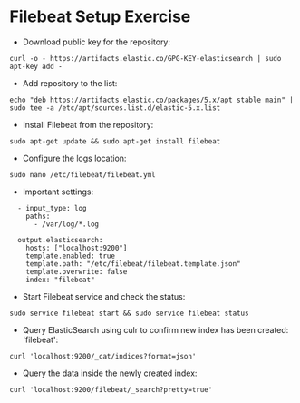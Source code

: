 # Filebeat Setup Exercise #

* Download public key for the repository:
```
curl -o - https://artifacts.elastic.co/GPG-KEY-elasticsearch | sudo apt-key add -
```
* Add repository to the list:
```
echo "deb https://artifacts.elastic.co/packages/5.x/apt stable main" | sudo tee -a /etc/apt/sources.list.d/elastic-5.x.list
```
* Install Filebeat from the repository:
```
sudo apt-get update && sudo apt-get install filebeat
```
* Configure the logs location:
```
sudo nano /etc/filebeat/filebeat.yml
```
* Important settings:  
```
  - input_type: log  
    paths:  
      - /var/log/*.log  

  output.elasticsearch:  
    hosts: ["localhost:9200"]  
    template.enabled: true  
    template.path: "/etc/filebeat/filebeat.template.json"  
    template.overwrite: false  
    index: "filebeat"  
```
* Start Filebeat service and check the status:  
```
sudo service filebeat start && sudo service filebeat status
```
* Query ElasticSearch using culr to confirm new index has been created: 'filebeat':  
```
curl 'localhost:9200/_cat/indices?format=json'
```
* Query the data inside the newly created index:
```
curl 'localhost:9200/filebeat/_search?pretty=true'
```
